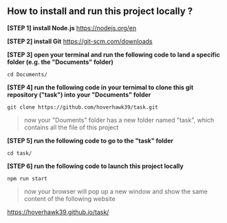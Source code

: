 ## How to install and run this project locally ?

**[STEP 1] install Node.js**
https://nodejs.org/en

**[STEP 2] install Git**
https://git-scm.com/downloads

**[STEP 3] open your terminal and run the following code to land a specific folder (e.g. the "Documents" folder)**

`cd Documents/`

**[STEP 4] run the following code in your ternimal to clone this git repository ("task") into your "Documents" folder**

`git clone https://github.com/hoverhawk39/task.git`

> now your "Douments" folder has a new folder named "task", which contains all the file of this project

**[STEP 5] run the following code to go to the "task" folder**

`cd task/`

**[STEP 6] run the following code to launch this project locally**

`npm run start`

> now your browser will pop up a new window and show the same content of the following website

https://hoverhawk39.github.io/task/